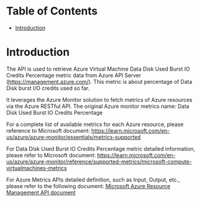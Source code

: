 # Table of Contents
- [Introduction](#introduction)


# Introduction <a name="introduction"></a>
The API is used to retrieve Azure Virtual Machine Data Disk Used Burst IO Credits Percentage metric data from Azure API Server (https://management.azure.com/). This metric is about percentage of Data Disk burst I/O credits used so far.



It leverages the Azure Monitor solution to fetch metrics of Azure resources via the Azure RESTful API. The original Azure monitor metrics name: Data Disk Used Burst IO Credits Percentage



For a complete list of available metrics for each Azure resource, please reference to Microsoft document: https://learn.microsoft.com/en-us/azure/azure-monitor/essentials/metrics-supported 

For Data Disk Used Burst IO Credits Percentage metric detailed information, please refer to Microsoft document: https://learn.microsoft.com/en-us/azure/azure-monitor/reference/supported-metrics/microsoft-compute-virtualmachines-metrics

For Azure Metrics APIs detailed definition, such as Input, Output, etc., please refer to the following document:
[Microsoft Azure Resource Management API document](https://learn.microsoft.com/en-us/rest/api/monitor/metrics/list?view=rest-monitor-2023-10-01&tabs=HTTP)
